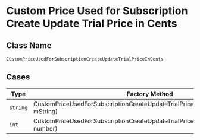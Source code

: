 
# Custom Price Used for Subscription Create Update Trial Price in Cents

## Class Name

`CustomPriceUsedForSubscriptionCreateUpdateTrialPriceInCents`

## Cases

| Type | Factory Method |
|  --- | --- |
| `string` | CustomPriceUsedForSubscriptionCreateUpdateTrialPriceInCents.FromString(string mString) |
| `int` | CustomPriceUsedForSubscriptionCreateUpdateTrialPriceInCents.FromNumber(int number) |

